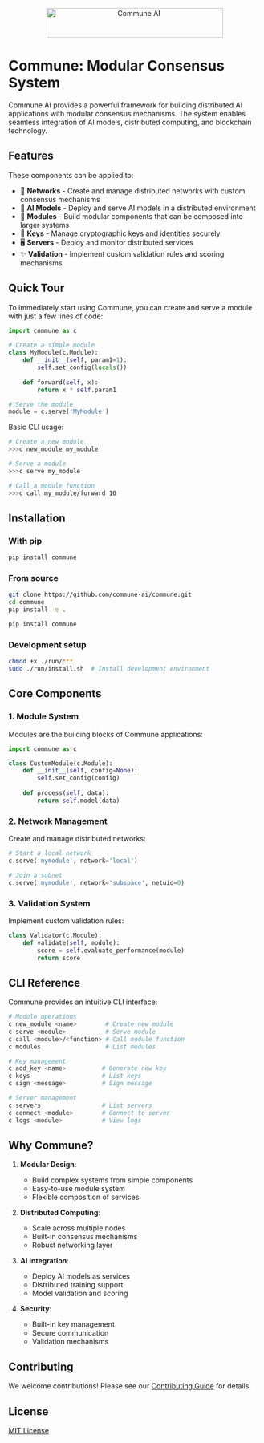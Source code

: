 <p align="center">
 <img src="https://communeai.org/logo-asci.svg" width="352" height="59" alt="Commune AI" style="max-width: 100%;">
</p>

# Commune: Modular Consensus System

Commune AI provides a powerful framework for building distributed AI applications with modular consensus mechanisms. The system enables seamless integration of AI models, distributed computing, and blockchain technology.

## Features

These components can be applied to:

* 🔗 **Networks** - Create and manage distributed networks with custom consensus mechanisms
* 🤖 **AI Models** - Deploy and serve AI models in a distributed environment
* 💫 **Modules** - Build modular components that can be composed into larger systems
* 🔑 **Keys** - Manage cryptographic keys and identities securely
* 🖥️ **Servers** - Deploy and monitor distributed services
* ✨ **Validation** - Implement custom validation rules and scoring mechanisms

## Quick Tour

To immediately start using Commune, you can create and serve a module with just a few lines of code:

```python
import commune as c

# Create a simple module
class MyModule(c.Module):
    def __init__(self, param1=1):
        self.set_config(locals())
        
    def forward(self, x):
        return x * self.param1

# Serve the module
module = c.serve('MyModule')
```

Basic CLI usage:

```bash
# Create a new module
>>>c new_module my_module

# Serve a module
>>>c serve my_module

# Call a module function
>>>c call my_module/forward 10
```

## Installation

### With pip

```bash
pip install commune
```

### From source

```bash
git clone https://github.com/commune-ai/commune.git
cd commune
pip install -e .
```

```bash
pip install commune
```

### Development setup

```bash
chmod +x ./run/***
sudo ./run/install.sh  # Install development environment
```

## Core Components

### 1. Module System
Modules are the building blocks of Commune applications:

```python
import commune as c

class CustomModule(c.Module):
    def __init__(self, config=None):
        self.set_config(config)
    
    def process(self, data):
        return self.model(data)
```

### 2. Network Management
Create and manage distributed networks:

```python
# Start a local network
c.serve('mymodule', network='local')

# Join a subnet
c.serve('mymodule', network='subspace', netuid=0)
```

### 3. Validation System
Implement custom validation rules:

```python
class Validator(c.Module):
    def validate(self, module):
        score = self.evaluate_performance(module)
        return score
```

## CLI Reference

Commune provides an intuitive CLI interface:

```bash
# Module operations
c new_module <name>        # Create new module
c serve <module>           # Serve module
c call <module>/<function> # Call module function
c modules                  # List modules

# Key management
c add_key <name>          # Generate new key
c keys                    # List keys
c sign <message>          # Sign message

# Server management
c servers                 # List servers
c connect <module>        # Connect to server
c logs <module>           # View logs
```

## Why Commune?

1. **Modular Design**:
   - Build complex systems from simple components
   - Easy-to-use module system
   - Flexible composition of services

2. **Distributed Computing**:
   - Scale across multiple nodes
   - Built-in consensus mechanisms
   - Robust networking layer

3. **AI Integration**:
   - Deploy AI models as services
   - Distributed training support
   - Model validation and scoring

4. **Security**:
   - Built-in key management
   - Secure communication
   - Validation mechanisms

## Contributing

We welcome contributions! Please see our [Contributing Guide](CONTRIBUTING.md) for details.

## License

[MIT License](LICENSE)
